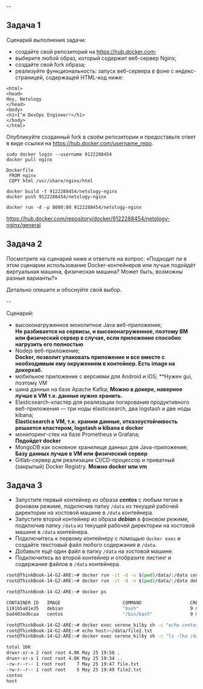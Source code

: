 --

## Задача 1

Сценарий выполнения задачи:

- создайте свой репозиторий на https://hub.docker.com;
- выберите любой образ, который содержит веб-сервер Nginx;
- создайте свой fork образа;
- реализуйте функциональность:
запуск веб-сервера в фоне с индекс-страницей, содержащей HTML-код ниже:
```
<html>
<head>
Hey, Netology
</head>
<body>
<h1>I’m DevOps Engineer!</h1>
</body>
</html>
```

Опубликуйте созданный fork в своём репозитории и предоставьте ответ в виде ссылки на https://hub.docker.com/username_repo.  

 ```
sudo docker login --username 9122288454
docker pull nginx

Dockerfile 
  FROM nginx
  COPY html /usr/share/nginx/html
  
docker build -t 9122288454/netology-nginx 
docker push 9122288454/netology-nginx

docker run -d -p 8080:80 9122288454/netology-nginx
```
https://hub.docker.com/repository/docker/9122288454/netology-nginx/general

## Задача 2

Посмотрите на сценарий ниже и ответьте на вопрос:
«Подходит ли в этом сценарии использование Docker-контейнеров или лучше подойдёт виртуальная машина, физическая машина? Может быть, возможны разные варианты?»

Детально опишите и обоснуйте свой выбор.

--

Сценарий:

- высоконагруженное монолитное Java веб-приложение;  
**Не разбивается на сервисы, и высоконагруженное, поэтому ВМ или физический сервер в случае, если приложение способно нагрузить его полностью**
- Nodejs веб-приложение;  
**Docker, позволит упаковать приложение и все вместе с необходимым ему окружением в контейнер. Есть image на докерхаб.**
- мобильное приложение c версиями для Android и iOS;
**Нужен gui, поэтому VM 
- шина данных на базе Apache Kafka;
**Можно в докере, наверное лучше в VM т.к. данные нужно хранить.**
- Elasticsearch-кластер для реализации логирования продуктивного веб-приложения — три ноды elasticsearch, два logstash и две ноды kibana;  
**Elasticsearch в VM, т.к. храним данные, отказоустойчивость решается кластером, logstash и kibana в docker**
- мониторинг-стек на базе Prometheus и Grafana;  
**Подойдет docker**
- MongoDB как основное хранилище данных для Java-приложения;  
**Базу данных лучше в VM или физический сервер**
- Gitlab-сервер для реализации CI/CD-процессор и приватный (закрытый) Docker Registry.
**Можно docker или vm**

## Задача 3

- Запустите первый контейнер из образа ***centos*** c любым тегом в фоновом режиме, подключив папку ```/data``` из текущей рабочей директории на хостовой машине в ```/data``` контейнера.
- Запустите второй контейнер из образа ***debian*** в фоновом режиме, подключив папку ```/data``` из текущей рабочей директории на хостовой машине в ```/data``` контейнера.
- Подключитесь к первому контейнеру с помощью ```docker exec``` и создайте текстовый файл любого содержания в ```/data```.
- Добавьте ещё один файл в папку ```/data``` на хостовой машине.
- Подключитесь во второй контейнер и отобразите листинг и содержание файлов в ```/data``` контейнера.  
```bash
root@ThinkBook-14-G2-ARE:~# docker run -it -d -v $(pwd)/data/:/data centos  
root@ThinkBook-14-G2-ARE:~# docker run -it -d -v $(pwd)/data/:/data debian  

root@ThinkBook-14-G2-ARE:~# docker ps

CONTAINER ID   IMAGE                       COMMAND                  CREATED         STATUS         PORTS                                   NAMES
1181b5a81e35   debian                      "bash"                   9 minutes ago   Up 9 minutes                                           xenodochial_pascal
bad403ed6caa   centos                      "/bin/bash"              9 minutes ago   Up 9 minutes                                           serene_kilby

root@ThinkBook-14-G2-ARE:~# docker exec serene_kilby sh -c "echo centos>>/data/file.txt"
root@ThinkBook-14-G2-ARE:~# echo host>~/data/file2.txt
root@ThinkBook-14-G2-ARE:~# docker exec serene_kilby sh -c "ls -lha /data&&cat /data/*.txt"

total 16K
drwxr-xr-x 2 root root 4.0K May 25 19:50 .
drwxr-xr-x 1 root root 4.0K May 25 19:34 ..
-rw-r--r-- 1 root root    7 May 25 19:47 file.txt
-rw-r--r-- 1 root root    5 May 25 19:49 file2.txt
centos
host
```
